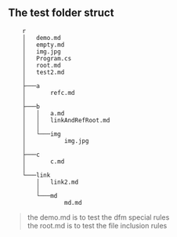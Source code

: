 ## The test folder struct
```   
    r
    │   demo.md
    │   empty.md
    │   img.jpg
    │   Program.cs
    │   root.md
    │   test2.md
    │
    ├───a
    │       refc.md
    │
    ├───b
    │   │   a.md
    │   │   linkAndRefRoot.md
    │   │
    │   └───img
    │           img.jpg
    │
    ├───c
    │       c.md
    │
    └───link
        │   link2.md
        │
        └───md
                md.md
```

> the demo.md is to test the dfm special rules   
> the root.md is to test the file inclusion rules              